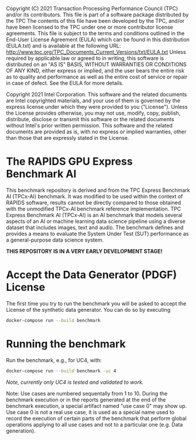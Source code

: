 Copyright (C) 2021 Transaction Processing Performance Council (TPC) and/or its contributors.
This file is part of a software package distributed by the TPC
The contents of this file have been developed by the TPC, and/or have been licensed to the TPC under one or more contributor
license agreements.
This file is subject to the terms and conditions outlined in the End-User
License Agreement (EULA) which can be found in this distribution (EULA.txt) and is available at the following URL:
http://www.tpc.org/TPC_Documents_Current_Versions/txt/EULA.txt
Unless required by applicable law or agreed to in writing, this software is distributed on an "AS IS" BASIS, WITHOUT
WARRANTIES OR CONDITIONS OF ANY KIND, either express or implied, and the user bears the entire risk as to quality
and performance as well as the entire cost of service or repair in case of defect. See the EULA for more details.

Copyright 2021 Intel Corporation.
This software and the related documents are Intel copyrighted materials, and your use of them
is governed by the express license under which they were provided to you ("License"). Unless the
License provides otherwise, you may not use, modify, copy, publish, distribute, disclose or
transmit this software or the related documents without Intel's prior written permission.
This software and the related documents are provided as is, with no express or implied warranties,
other than those that are expressly stated in the License.

# The RAPIDS GPU Express Benchmark AI

This benchmark repository is derived and from the TPC Express Benchmark AI (TPCx-AI) benchmark. It was modified to be used within the context of RAPIDS software, results cannot be directly compared to those obtained with the unmodified TPCx-AI benchmark reference implementation.
TPC Express Benchmark AI (TPCx-AI) is an AI benchmark that models several aspects of an AI or machine learning data science pipeline using a diverse dataset that includes images, text and audio. The benchmark defines and provides a means to evaluate the System Under Test (SUT) performance as a general-purpose data science system.

**THIS REPOSITORY IS IN A VERY EARLY DEVELOPMENT STAGE!**

# Accept the Data Generator (PDGF) License

The first time you try to run the benchmark you will be asked to accept the License of the synthetic data generator.
You can do so by executing

```bash
docker-compose run --build benchmark
```

# Running the benchmark

Run the benchmark, e.g., for UC4, with:

```bash
docker-compose run --build benchmark -uc 4
```

*Note, currently only UC4 is tested and validated to work.*

Note: Use cases are numbered sequentally from 1 to 10. During the benchmark execution or in the reports generated at the end of the benchmark execution, a special artifact named "use case 0" may show up. Use case 0 is not a real use case, it is used as a special name used to record the execution of certain  parts of the benchmark that perform global operations applying to all use cases and not to a particular one (e.g. Data generation).

